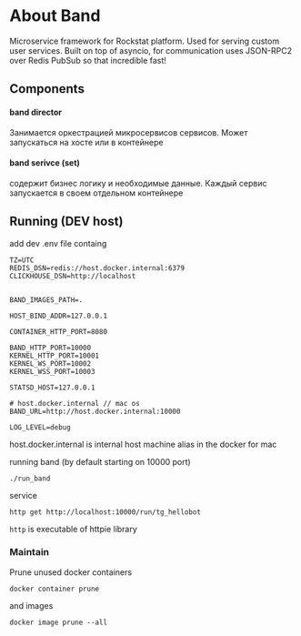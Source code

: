 # About Band

Microservice framework for Rockstat platform. Used for serving custom user services.
Built on top of asyncio, for communication uses JSON-RPC2 over Redis PubSub so that incredible fast!


## Components

#### band director

Занимается оркестрацией микросервисов сервисов.
Может запускаться на хосте или в контейнере

#### band serivce (set)

содержит бизнес логику и необходимые данные. 
Каждый сервис запускается в своем отдельном контейнере

## Running (DEV host)

add dev .env file containg

    TZ=UTC
    REDIS_DSN=redis://host.docker.internal:6379
    CLICKHOUSE_DSN=http://localhost


    BAND_IMAGES_PATH=.

    HOST_BIND_ADDR=127.0.0.1

    CONTAINER_HTTP_PORT=8080

    BAND_HTTP_PORT=10000
    KERNEL_HTTP_PORT=10001
    KERNEL_WS_PORT=10002
    KERNEL_WSS_PORT=10003

    STATSD_HOST=127.0.0.1

    # host.docker.internal // mac os
    BAND_URL=http://host.docker.internal:10000

    LOG_LEVEL=debug


host.docker.internal is internal host machine alias in the docker for mac


running band (by default starting on 10000 port)

    ./run_band

service 

    http get http://localhost:10000/run/tg_hellobot

`http` is executable of httpie library

### Maintain

Prune unused docker containers

    docker container prune
    
and images

    docker image prune --all


